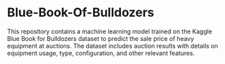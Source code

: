 # Blue-Book-Of-Bulldozers
This repository contains a machine learning model trained on the Kaggle Blue Book for Bulldozers dataset to predict the sale price of heavy equipment at auctions. The dataset includes auction results with details on equipment usage, type, configuration, and other relevant features.
